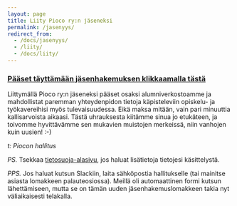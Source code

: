 ```yaml
---
layout: page
title: Liity Pioco ry:n jäseneksi
permalink: /jasenyys/
redirect_from:
  - /docs/jasenyys/
  - /liity/
  - /docs/liity/
---
```


### [Pääset täyttämään jäsenhakemuksen klikkaamalla tästä <i class="fas fa-external-link-alt"></i>](https://docs.google.com/forms/d/e/1FAIpQLScycebFXq0PbHvJvBfoN0RsSggpIPqQkKyQ74Hsf6maXoG0mQ/viewform?usp=sf_link)

Liittymällä Pioco ry:n jäseneksi pääset osaksi alumniverkostoamme ja
mahdollistat paremman yhteydenpidon tietoja käpisteleviin opiskelu- ja
työkavereihisi myös tulevaisuudessa. Eikä maksa mitään, vain pari minuuttia
kallisarvoista aikaasi. Tästä uhrauksesta kiitämme sinua jo etukäteen, ja
toivomme hyvittävämme sen mukavien muistojen merkeissä, niin vanhojen kuin
uusien! :-)

_t: Piocon hallitus_

_PS._ Tsekkaa [tietosuoja-alasivu](/tietosuoja), jos haluat
lisätietoja tietojesi käsittelystä.

_PPS._ Jos haluat kutsun Slackiin, laita sähköpostia hallitukselle (tai mainitse
asiasta lomakkeen palauteosiossa). Meillä oli automaattinen formi kutsun
lähettämiseen, mutta se on tämän uuden jäsenhakemuslomakkeen takia nyt
väliaikaisesti telakalla.

